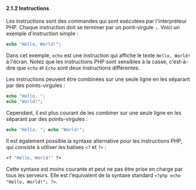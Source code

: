 #### 2.1.2 Instructions

Les instructions sont des commandes qui sont exécutées par l'interpréteur PHP. Chaque instruction doit se terminer par un point-virgule `;`. Voici un exemple d'instruction simple :

```php
echo "Hello, World!";
```

Dans cet exemple, `echo` est une instruction qui affiche le texte `Hello, World!` à l'écran. Notez que les instructions PHP sont sensibles à la casse, c'est-à-dire que `echo` et `Echo` sont deux instructions différentes.

Les instructions peuvent être combinées sur une seule ligne en les séparant par des points-virgules :

```php
echo "Hello, ";
echo "World!";
```

Cependant, il est plus courant de les combiner sur une seule ligne en les séparant par des points-virgules :

```php
echo "Hello, "; echo "World!";
```

Il est également possible la syntaxe alternative pour les instructions PHP, qui consiste à utiliser les balises `<?` et `?>` :

```php
<? "Hello, World!" ?>
```

Cette syntaxe est moins courante et peut ne pas être prise en charge par tous les serveurs. Elle est l'équivalent de la syntaxe standard `<?php echo "Hello, World!"; ?>`.